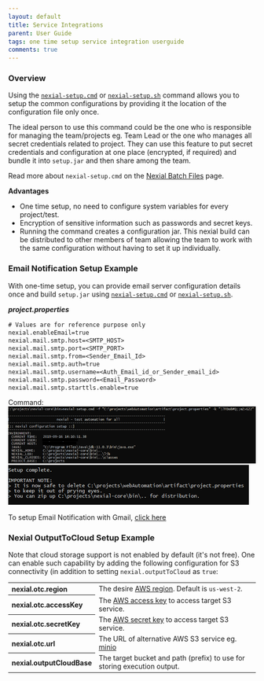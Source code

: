 ```yaml
---
layout: default
title: Service Integrations
parent: User Guide
tags: one time setup service integration userguide
comments: true
---
```



### Overview

Using the [`nexial-setup.cmd`](BatchFiles#nexial-setup) or [`nexial-setup.sh`](BatchFiles#nexial-setup) command allows
you to setup the common configurations by providing it the location of the configuration file only once.<br/>

The ideal person to use this command could be the one who is responsible for managing the team/projects eg. Team Lead or 
the one who manages all secret credentials related to project. They can use this feature to put secret credentials and 
configuration at one place (encrypted, if required) and bundle it into `setup.jar` and then share among the team. 

Read more about `nexial-setup.cmd` on the [Nexial Batch Files](BatchFiles#nexial-setup) page.

**Advantages**
- One time setup, no need to configure system variables for every project/test.
- Encryption of sensitive information such as passwords and secret keys. 
- Running the command creates a configuration jar. This nexial build can be distributed to other members of team 
allowing the team to work with the same configuration without having to set it up individually. 

### Email Notification Setup Example

With one-time setup, you can provide email server configuration details once and build `setup.jar` using 
[`nexial-setup.cmd`](BatchFiles#nexial-setup) or [`nexial-setup.sh`](BatchFiles#nexial-setup).

**_project.properties_**

~~~
# Values are for reference purpose only  
nexial.enableEmail=true
nexial.mail.smtp.host=<SMTP_HOST>
nexial.mail.smtp.port=<SMTP_PORT>
nexial.mail.smtp.from=<Sender_Email_Id>
nexial.mail.smtp.auth=true
nexial.mail.smtp.username=<Auth_Email_id_or_Sender_email_id>
nexial.mail.smtp.password=<Email_Password>
nexial.mail.smtp.starttls.enable=true
~~~
  

<!-- ![project properties](image/EmailNotifications_06.png)<br/> -->
Command:<br/>
![terminal command](image/EmailNotifications_07.png)<br/>
![terminal output](image/EmailNotifications_08.png)

To setup Email Notification with Gmail, [click here](../tipsandtricks/IntegratingNexialWithEmail#email-notification-via-gmail)

### Nexial OutputToCloud Setup Example
Note that cloud storage support is not enabled by default (it's not free). One can enable such capability
by adding the following configuration for S3 connectivity (in addition to setting
<code>nexial.outputToCloud</code> as <code>true</code>:<br/>
<table>
<tbody>
<tr>
  <th align="left">nexial.otc.region</th>
  <td>
    The desire
    <a href="https://docs.aws.amazon.com/AmazonRDS/latest/UserGuide/Concepts.RegionsAndAvailabilityZones.html"
       class="external-link" target="_nexial_link">AWS region</a>. Default is <code>us-west-2</code>.
  </td>
</tr>
<tr>
  <th align="left">nexial.otc.accessKey</th>
  <td>The
    <a href="https://docs.aws.amazon.com/general/latest/gr/aws-sec-cred-types.html#access-keys-and-secret-access-keys"
       class="external-link" target="_nexial_link">AWS access key</a> to access target S3 service.
  </td>
</tr>
<tr>
  <th align="left">nexial.otc.secretKey</th>
  <td>The
    <a href="https://docs.aws.amazon.com/general/latest/gr/aws-sec-cred-types.html#access-keys-and-secret-access-keys"
       class="external-link" target="_nexial_link">AWS secret key</a> to access target S3 service.
  </td>
</tr>
<tr>
  <th align="left">nexial.otc.url</th>
  <td>The URL of alternative AWS S3 service eg. <a href="/userguide/InstallingMinio">minio</a></td>
</tr>
<tr>
  <th align="left">nexial.outputCloudBase</th>
  <td>The target bucket and path (prefix) to use for storing execution output.</td>
</tr>
</tbody>
</table>
